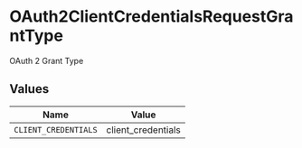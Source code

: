 # OAuth2ClientCredentialsRequestGrantType

OAuth 2 Grant Type


## Values

| Name                 | Value                |
| -------------------- | -------------------- |
| `CLIENT_CREDENTIALS` | client_credentials   |